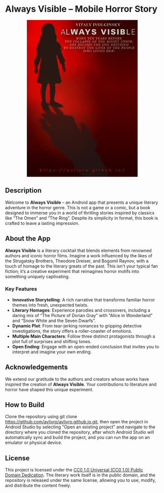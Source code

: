 # Always Visible – Mobile Horror Story

<p align="center">
  <img src="avlivro.png" alt="Always Visible – Mobile Horror Story" />
</p>


## Description

Welcome to **Always Visible** – an Android app that presents a unique literary adventure in the horror genre. This is not a game or a comic, but a book designed to immerse you in a world of thrilling stories inspired by classics like “The Omen” and “The Ring”. Despite its simplicity in format, this book is crafted to leave a lasting impression.

## About the App

**Always Visible** is a literary cocktail that blends elements from renowned authors and iconic horror films. Imagine a work influenced by the likes of the Strugatsky Brothers, Theodore Dreiser, and Bogomil Raynov, with a touch of homage to the literary greats of the past. This isn't your typical fan fiction; it’s a creative experiment that reimagines horror motifs into something uniquely captivating.

### Key Features

- **Innovative Storytelling**: A rich narrative that transforms familiar horror themes into fresh, unexpected twists.
- **Literary Homages**: Experience parodies and crossovers, including a daring mix of “The Picture of Dorian Gray” with “Alice in Wonderland” and “Snow White and the Seven Dwarfs”.
- **Dynamic Plot**: From tear-jerking romances to gripping detective investigations, the story offers a roller-coaster of emotions.
- **Multiple Main Characters**: Follow three distinct protagonists through a plot full of surprises and shifting tones.
- **Open Ending**: Engage with an open-ended conclusion that invites you to interpret and imagine your own ending.

## Acknowledgements

We extend our gratitude to the authors and creators whose works have inspired the creation of **Always Visible**. Your contributions to literature and horror have shaped this unique experiment.

## How to Build

Clone the repository using git clone https://github.com/avlivro/avlivro.github.io.git, then open the project in Android Studio by selecting "Open an existing project" and navigate to the directory where you cloned the repository, after which Android Studio will automatically sync and build the project, and you can run the app on an emulator or physical device.

## License

This project is licensed under the [CC0 1.0 Universal (CC0 1.0) Public Domain Dedication](https://creativecommons.org/publicdomain/zero/1.0/). The literary work itself is in the public domain, and the repository is released under the same license, allowing you to use, modify, and distribute the content freely.
